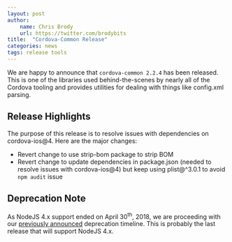 ```yaml
---
layout: post
author:
    name: Chris Brody
    url: https://twitter.com/brodybits
title:  "Cordova-Common Release"
categories: news
tags: release tools
---
```


We are happy to announce that `cordova-common 2.2.4` has been released. This is one of the libraries used behind-the-scenes by nearly all of the Cordova tooling and provides utilities for dealing with things like config.xml parsing.

## Release Highlights

The purpose of this release is to resolve issues with dependencies on cordova-ios@4. Here are the major changes:

* Revert change to use strip-bom package to strip BOM
* Revert change to update dependencies in package.json (needed to resolve issues with cordova-ios@4) but keep using plist@^3.0.1 to avoid `npm audit` issue

## Deprecation Note

As NodeJS 4.x support ended on April 30<sup>th</sup>, 2018, we are proceeding with our [previously announced](http://cordova.apache.org/news/2016/10/01/0.x-4.x-deprecation-timeline.html) deprecation timeline.  This is probably the last release that will support NodeJS 4.x.
